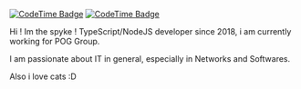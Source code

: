 [![CodeTime Badge](https://img.shields.io/endpoint?style=for-the-badge&color=CC33CC&url=https%3A%2F%2Fapi.codetime.dev%2Fshield%3Fid%3D30437%26project%3D%26in=0)](https://codetime.dev)
[![CodeTime Badge](https://img.shields.io/endpoint?style=for-the-badge&color=222&url=https%3A%2F%2Fapi.codetime.dev%2Fshield%3Fid%3D31053%26project%3DPOG-protools-draft-L%26in=604800000)](https://codetime.dev)

Hi ! Im the spyke !
TypeScript/NodeJS developer since 2018, i am currently working for POG Group.

I am passionate about IT in general, especially in Networks and Softwares.

Also i love cats :D
